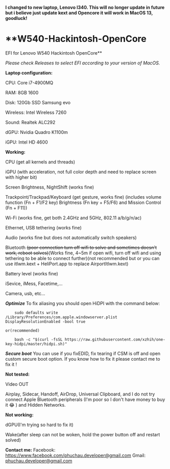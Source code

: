 **I changed to new laptop, Lenovo l340. This will no longer update in future but i believe just update kext and Opencore it will work in MacOS 13, goodluck!**

# **W540-Hackintosh-OpenCore
EFI for Lenovo W540 Hackintosh OpenCore**

*Please check Releases to select EFI according to your version of MacOS.*


**Laptop configuration:**

  CPU: Core i7-4900MQ
  
  RAM: 8GB 1600
  
  Disk: 120Gb SSD Samsung evo
  
  Wireless: Intel Wireless 7260
  
  Sound: Realtek ALC292
  
  dGPU: Nvidia Quadro K1100m
  
  iGPU: Intel HD 4600
  


**Working:**

  CPU (get all kernels and threads)
  
  iGPU (with acceleration, not full color depth and need to replace screen with higher bit)
  
  Screen Brightness, NightShift (works fine)
  
  Trackpoint/Trackpad/Keyboard (get gesture, works fine)
  (includes volume function (Fn + F1/F2 key) Brightness (Fn key + F5/F6) and Mission Control (Fn + F11))
  
  Wi-Fi (works fine, get both 2.4GHz and 5GHz, 802.11 a/b/g/n/ac)
  
  Ethernet, USB tethering (works fine)
  
  Audio (works fine but does not automatically switch speakers)
  
  Bluetooth ~~(poor connection turn off wifi to solve and sometimes doesn't work, reboot solves)~~(Works fine, 4~5m if open wifi, turn off wifi and using tethering to be able to connect further)(not recommended but or you can use itlwm.kext + HeliPort.app to replace AirportItlwm.kext)
  
  Battery level (works fine)
  
  iSevice, iMess, Facetime,...
  
  Camera, usb, etc...
  
   ***Optimize***
    To fix aliasing you should open HiDPI with the command below:
  ```
      sudo defaults write /Library/Preferences/com.apple.windowserver.plist DisplayResolutionEnabled -bool true
  ```
    or(recommended)
  ```
      bash -c "$(curl -fsSL https://raw.githubusercontent.com/xzhih/one-key-hidpi/master/hidpi.sh)"
  ```
   ***Secure boot***
      You can use if you fixEDID, fix tearing if CSM is off and open custom secure boot option. If you know how to fix it please contact me to fix it !
  
  
  
**Not tested:**

  Video OUT
  
  Airplay, Sidecar, Handoff, AirDrop, Universal Clipboard, and I do not try connect Apple Bluetooth peripherals (I'm poor so I don't have money to buy it 😂 ) and Hidden Networks.
  

**Not working:**

  dGPU(I'm trying so hard to fix it)
  
  Wake(after sleep can not be woken, hold the power button off and restart solved)
  
  
  
  **Contact me:**
  Facebook: https://www.facebook.com/phuchau.developer@gmail.com
  Gmail: phuchau.developer@gmail.com
